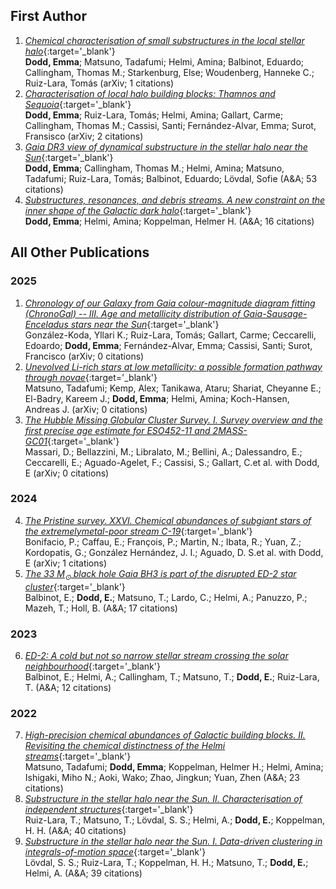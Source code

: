 ## First Author 
1. [*Chemical characterisation of small substructures in the local stellar halo*](https://ui.adsabs.harvard.edu/abs/2025arXiv250217353D/abstract){:target='_blank'} <br/> **Dodd, Emma**; Matsuno, Tadafumi; Helmi, Amina; Balbinot, Eduardo; Callingham, Thomas M.; Starkenburg, Else; Woudenberg, Hanneke C.; Ruiz-Lara, Tomás           (arXiv; 1 citations)
2. [*Characterisation of local halo building blocks: Thamnos and Sequoia*](https://ui.adsabs.harvard.edu/abs/2024arXiv240813763D/abstract){:target='_blank'} <br/> **Dodd, Emma**; Ruiz-Lara, Tomás; Helmi, Amina; Gallart, Carme; Callingham, Thomas M.; Cassisi, Santi; Fernández-Alvar, Emma; Surot, Fransisco           (arXiv; 2 citations)
3. [*Gaia DR3 view of dynamical substructure in the stellar halo near the Sun*](https://ui.adsabs.harvard.edu/abs/2023A&A...670L...2D/abstract){:target='_blank'} <br/> **Dodd, Emma**; Callingham, Thomas M.; Helmi, Amina; Matsuno, Tadafumi; Ruiz-Lara, Tomás; Balbinot, Eduardo; Lövdal, Sofie           (A&A; 53 citations)
4. [*Substructures, resonances, and debris streams. A new constraint on the inner shape of the Galactic dark halo*](https://ui.adsabs.harvard.edu/abs/2022A&A...659A..61D/abstract){:target='_blank'} <br/> **Dodd, Emma**; Helmi, Amina; Koppelman, Helmer H.           (A&A; 16 citations)
    
## All Other Publications
### 2025
1. [*Chronology of our Galaxy from Gaia colour-magnitude diagram fitting (ChronoGal) -- III. Age and metallicity distribution of Gaia-Sausage-Enceladus stars near the Sun*](https://ui.adsabs.harvard.edu/abs/2025arXiv250220439G/abstract){:target='_blank'} <br/> González-Koda, Yllari K.; Ruiz-Lara, Tomás; Gallart, Carme; Ceccarelli, Edoardo; **Dodd, Emma**; Fernández-Alvar, Emma; Cassisi, Santi; Surot, Francisco           (arXiv; 0 citations)
2. [*Unevolved Li-rich stars at low metallicity: a possible formation pathway through novae*](https://ui.adsabs.harvard.edu/abs/2025arXiv250218552M/abstract){:target='_blank'} <br/> Matsuno, Tadafumi; Kemp, Alex; Tanikawa, Ataru; Shariat, Cheyanne E.; El-Badry, Kareem J.; **Dodd, Emma**; Helmi, Amina; Koch-Hansen, Andreas J.           (arXiv; 0 citations)
3. [*The $Hubble$ Missing Globular Cluster Survey. I. Survey overview and the first precise age estimate for ESO452-11 and 2MASS-GC01*](https://ui.adsabs.harvard.edu/abs/2025arXiv250201741M/abstract){:target='_blank'} <br/> Massari, D.; Bellazzini, M.; Libralato, M.; Bellini, A.; Dalessandro, E.; Ceccarelli, E.; Aguado-Agelet, F.; Cassisi, S.; Gallart, C.et al. with Dodd, E           (arXiv; 0 citations)
### 2024
4. [*The Pristine survey. XXVI. Chemical abundances of subgiant stars of the extremelymetal-poor stream C-19*](https://ui.adsabs.harvard.edu/abs/2024arXiv241220776B/abstract){:target='_blank'} <br/> Bonifacio, P.; Caffau, E.; François, P.; Martin, N.; Ibata, R.; Yuan, Z.; Kordopatis, G.; González Hernández, J. I.; Aguado, D. S.et al. with Dodd, E           (arXiv; 1 citations)
5. [*The 33 M<SUB>⊙</SUB> black hole Gaia BH3 is part of the disrupted ED-2 star cluster*](https://ui.adsabs.harvard.edu/abs/2024A&A...687L...3B/abstract){:target='_blank'} <br/> Balbinot, E.; **Dodd, E.**; Matsuno, T.; Lardo, C.; Helmi, A.; Panuzzo, P.; Mazeh, T.; Holl, B.           (A&A; 17 citations)
### 2023
6. [*ED-2: A cold but not so narrow stellar stream crossing the solar neighbourhood*](https://ui.adsabs.harvard.edu/abs/2023A&A...678A.115B/abstract){:target='_blank'} <br/> Balbinot, E.; Helmi, A.; Callingham, T.; Matsuno, T.; **Dodd, E.**; Ruiz-Lara, T.           (A&A; 12 citations)
### 2022
7. [*High-precision chemical abundances of Galactic building blocks. II. Revisiting the chemical distinctness of the Helmi streams*](https://ui.adsabs.harvard.edu/abs/2022A&A...665A..46M/abstract){:target='_blank'} <br/> Matsuno, Tadafumi; **Dodd, Emma**; Koppelman, Helmer H.; Helmi, Amina; Ishigaki, Miho N.; Aoki, Wako; Zhao, Jingkun; Yuan, Zhen           (A&A; 23 citations)
8. [*Substructure in the stellar halo near the Sun. II. Characterisation of independent structures*](https://ui.adsabs.harvard.edu/abs/2022A&A...665A..58R/abstract){:target='_blank'} <br/> Ruiz-Lara, T.; Matsuno, T.; Lövdal, S. S.; Helmi, A.; **Dodd, E.**; Koppelman, H. H.           (A&A; 40 citations)
9. [*Substructure in the stellar halo near the Sun. I. Data-driven clustering in integrals-of-motion space*](https://ui.adsabs.harvard.edu/abs/2022A&A...665A..57L/abstract){:target='_blank'} <br/> Lövdal, S. S.; Ruiz-Lara, T.; Koppelman, H. H.; Matsuno, T.; **Dodd, E.**; Helmi, A.           (A&A; 39 citations)
